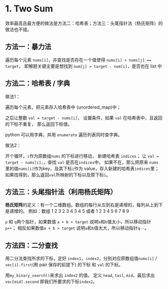 # 1. Two Sum

效率最高且最方便的做法是方法二：哈希表；方法三：头尾指针法（杨氏矩阵）的做法也不错。

## 方法一：暴力法

遍历每个元素 `nums[i]`，并查找是否存在一个值使得 `nums[i] + nums[j] == target`，
即解题关键主要是想找到 `num[j] = target - num[i]`，是否也在 list 中

## 方法二：哈希表 / 字典

做法1：

遍历每个元素，把元素存入哈希表中 (unordered_map)中；

之后让整数 `val = target - nums[i]`，
设置条件，如果 `val` 在哈希表中，且返回的下标不重复，
那么返回下标值。

python 可以用字典，并用 `enumerate` 遍历列表同时查字典。

做法2：

开个循环，`i`作为原数组`nums` 的下标进行移动，
新建哈希表 `indices`；
让 `val = target - nums[i];`，查找 `val` 是否在`indices`中，
如果不在，那么把原来 `nums` 里的值`nums[i]`作为key，及其下标`i`作为 value，存入新建的哈希表`indices`里；
如果找得到，那么返回`val`所映射的下标以及原下标`i`。

## 方法三：头尾指针法（利用杨氏矩阵）

**杨氏矩阵**的定义：有一个二维数组。数组的每行从左到右是递增的，每列从上到下是递增的。
例如：数组
1 2 3
2 3 4
3 4 5
或者
1 2 3
4 5 6
7 8 9

`p` 和 `q`两个指针，如果数值 `a + b < target` 说明`a`和`b`值太小，所以移动指针 `p++`；
相反如果数值`a + b > target` 说明`a`和`b`值太大，所以移动指针`q--`。

## 方法四：二分查找

用二分法查找所求的下标，定好 `index1`，`index2`，分别对应原数组值`nums[i]` / `vec[i].first`(用 pair 保存的前提下) 的下标 和 `val` 的下标。

用`my_binary_search()`来求出 `index2` 的值。
定义 `head`, `tail`, `mid`，最后求出 `vec[mid].second` 即我们所要求的下标`index2`。
